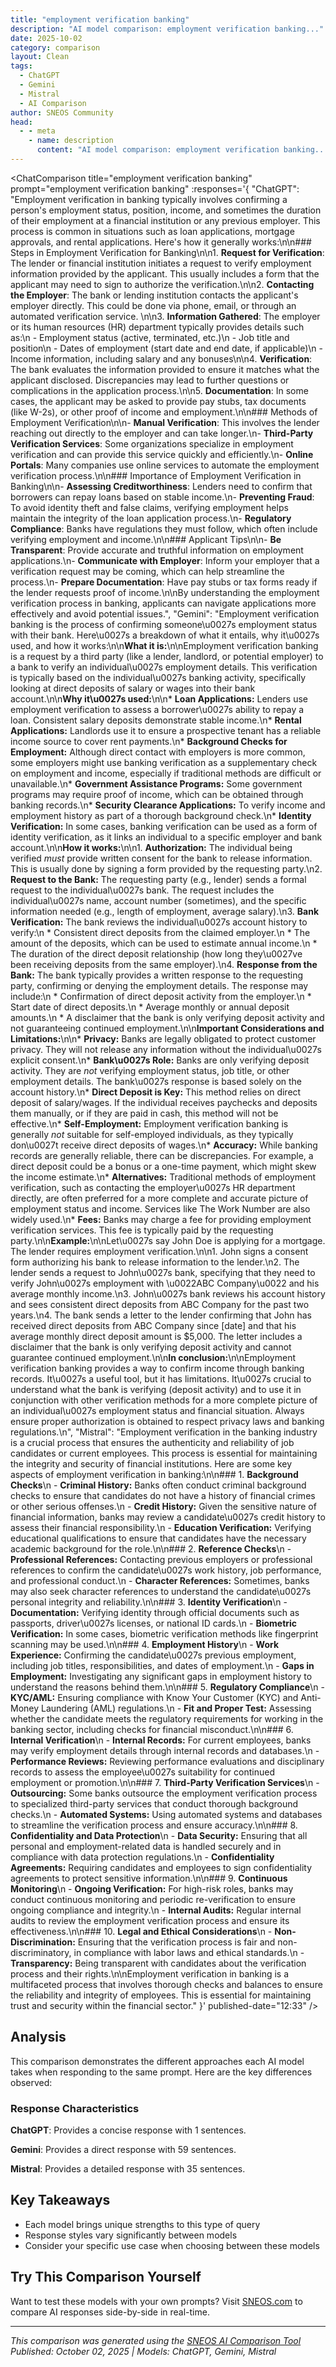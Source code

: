 ```yaml
---
title: "employment verification banking"
description: "AI model comparison: employment verification banking..."
date: 2025-10-02
category: comparison
layout: Clean
tags:
  - ChatGPT
  - Gemini
  - Mistral
  - AI Comparison
author: SNEOS Community
head:
  - - meta
    - name: description
      content: "AI model comparison: employment verification banking..."
---
```


<ChatComparison
  title="employment verification banking"
  prompt="employment verification banking"
  :responses='{
    "ChatGPT": "Employment verification in banking typically involves confirming a person's employment status, position, income, and sometimes the duration of their employment at a financial institution or any previous employer. This process is common in situations such as loan applications, mortgage approvals, and rental applications. Here's how it generally works:\n\n### Steps in Employment Verification for Banking\n\n1. **Request for Verification**: The lender or financial institution initiates a request to verify employment information provided by the applicant. This usually includes a form that the applicant may need to sign to authorize the verification.\n\n2. **Contacting the Employer**: The bank or lending institution contacts the applicant's employer directly. This could be done via phone, email, or through an automated verification service. \n\n3. **Information Gathered**: The employer or its human resources (HR) department typically provides details such as:\n   - Employment status (active, terminated, etc.)\n   - Job title and position\n   - Dates of employment (start date and end date, if applicable)\n   - Income information, including salary and any bonuses\n\n4. **Verification**: The bank evaluates the information provided to ensure it matches what the applicant disclosed. Discrepancies may lead to further questions or complications in the application process.\n\n5. **Documentation**: In some cases, the applicant may be asked to provide pay stubs, tax documents (like W-2s), or other proof of income and employment.\n\n### Methods of Employment Verification\n\n- **Manual Verification**: This involves the lender reaching out directly to the employer and can take longer.\n- **Third-Party Verification Services**: Some organizations specialize in employment verification and can provide this service quickly and efficiently.\n- **Online Portals**: Many companies use online services to automate the employment verification process.\n\n### Importance of Employment Verification in Banking\n\n- **Assessing Creditworthiness**: Lenders need to confirm that borrowers can repay loans based on stable income.\n- **Preventing Fraud**: To avoid identity theft and false claims, verifying employment helps maintain the integrity of the loan application process.\n- **Regulatory Compliance**: Banks have regulations they must follow, which often include verifying employment and income.\n\n### Applicant Tips\n\n- **Be Transparent**: Provide accurate and truthful information on employment applications.\n- **Communicate with Employer**: Inform your employer that a verification request may be coming, which can help streamline the process.\n- **Prepare Documentation**: Have pay stubs or tax forms ready if the lender requests proof of income.\n\nBy understanding the employment verification process in banking, applicants can navigate applications more effectively and avoid potential issues.",
    "Gemini": "Employment verification banking is the process of confirming someone\u0027s employment status with their bank. Here\u0027s a breakdown of what it entails, why it\u0027s used, and how it works:\n\n**What it is:**\n\nEmployment verification banking is a request by a third party (like a lender, landlord, or potential employer) to a bank to verify an individual\u0027s employment details.  This verification is typically based on the individual\u0027s banking activity, specifically looking at direct deposits of salary or wages into their bank account.\n\n**Why it\u0027s used:**\n\n*   **Loan Applications:** Lenders use employment verification to assess a borrower\u0027s ability to repay a loan.  Consistent salary deposits demonstrate stable income.\n*   **Rental Applications:** Landlords use it to ensure a prospective tenant has a reliable income source to cover rent payments.\n*   **Background Checks for Employment:** Although direct contact with employers is more common, some employers might use banking verification as a supplementary check on employment and income, especially if traditional methods are difficult or unavailable.\n*   **Government Assistance Programs:** Some government programs may require proof of income, which can be obtained through banking records.\n*   **Security Clearance Applications:** To verify income and employment history as part of a thorough background check.\n*   **Identity Verification:** In some cases, banking verification can be used as a form of identity verification, as it links an individual to a specific employer and bank account.\n\n**How it works:**\n\n1.  **Authorization:** The individual being verified *must* provide written consent for the bank to release information.  This is usually done by signing a form provided by the requesting party.\n2.  **Request to the Bank:** The requesting party (e.g., lender) sends a formal request to the individual\u0027s bank. The request includes the individual\u0027s name, account number (sometimes), and the specific information needed (e.g., length of employment, average salary).\n3.  **Bank Verification:** The bank reviews the individual\u0027s account history to verify:\n    *   Consistent direct deposits from the claimed employer.\n    *   The amount of the deposits, which can be used to estimate annual income.\n    *   The duration of the direct deposit relationship (how long they\u0027ve been receiving deposits from the same employer).\n4.  **Response from the Bank:** The bank typically provides a written response to the requesting party, confirming or denying the employment details. The response may include:\n    *   Confirmation of direct deposit activity from the employer.\n    *   Start date of direct deposits.\n    *   Average monthly or annual deposit amounts.\n    *   A disclaimer that the bank is only verifying deposit activity and not guaranteeing continued employment.\n\n**Important Considerations and Limitations:**\n\n*   **Privacy:** Banks are legally obligated to protect customer privacy. They will not release any information without the individual\u0027s explicit consent.\n*   **Bank\u0027s Role:** Banks are only verifying deposit activity. They are *not* verifying employment status, job title, or other employment details.  The bank\u0027s response is based solely on the account history.\n*   **Direct Deposit is Key:** This method relies on direct deposit of salary/wages.  If the individual receives paychecks and deposits them manually, or if they are paid in cash, this method will not be effective.\n*   **Self-Employment:**  Employment verification banking is generally *not* suitable for self-employed individuals, as they typically don\u0027t receive direct deposits of wages.\n*   **Accuracy:** While banking records are generally reliable, there can be discrepancies. For example, a direct deposit could be a bonus or a one-time payment, which might skew the income estimate.\n*   **Alternatives:**  Traditional methods of employment verification, such as contacting the employer\u0027s HR department directly, are often preferred for a more complete and accurate picture of employment status and income. Services like The Work Number are also widely used.\n*   **Fees:**  Banks may charge a fee for providing employment verification services. This fee is typically paid by the requesting party.\n\n**Example:**\n\nLet\u0027s say John Doe is applying for a mortgage. The lender requires employment verification.\n\n1.  John signs a consent form authorizing his bank to release information to the lender.\n2.  The lender sends a request to John\u0027s bank, specifying that they need to verify John\u0027s employment with \u0022ABC Company\u0022 and his average monthly income.\n3.  John\u0027s bank reviews his account history and sees consistent direct deposits from ABC Company for the past two years.\n4.  The bank sends a letter to the lender confirming that John has received direct deposits from ABC Company since [date] and that his average monthly direct deposit amount is $5,000. The letter includes a disclaimer that the bank is only verifying deposit activity and cannot guarantee continued employment.\n\n**In conclusion:**\n\nEmployment verification banking provides a way to confirm income through banking records. It\u0027s a useful tool, but it has limitations. It\u0027s crucial to understand what the bank is verifying (deposit activity) and to use it in conjunction with other verification methods for a more complete picture of an individual\u0027s employment status and financial situation. Always ensure proper authorization is obtained to respect privacy laws and banking regulations.\n",
    "Mistral": "Employment verification in the banking industry is a crucial process that ensures the authenticity and reliability of job candidates or current employees. This process is essential for maintaining the integrity and security of financial institutions. Here are some key aspects of employment verification in banking:\n\n### 1. **Background Checks**\n   - **Criminal History:** Banks often conduct criminal background checks to ensure that candidates do not have a history of financial crimes or other serious offenses.\n   - **Credit History:** Given the sensitive nature of financial information, banks may review a candidate\u0027s credit history to assess their financial responsibility.\n   - **Education Verification:** Verifying educational qualifications to ensure that candidates have the necessary academic background for the role.\n\n### 2. **Reference Checks**\n   - **Professional References:** Contacting previous employers or professional references to confirm the candidate\u0027s work history, job performance, and professional conduct.\n   - **Character References:** Sometimes, banks may also seek character references to understand the candidate\u0027s personal integrity and reliability.\n\n### 3. **Identity Verification**\n   - **Documentation:** Verifying identity through official documents such as passports, driver\u0027s licenses, or national ID cards.\n   - **Biometric Verification:** In some cases, biometric verification methods like fingerprint scanning may be used.\n\n### 4. **Employment History**\n   - **Work Experience:** Confirming the candidate\u0027s previous employment, including job titles, responsibilities, and dates of employment.\n   - **Gaps in Employment:** Investigating any significant gaps in employment history to understand the reasons behind them.\n\n### 5. **Regulatory Compliance**\n   - **KYC/AML:** Ensuring compliance with Know Your Customer (KYC) and Anti-Money Laundering (AML) regulations.\n   - **Fit and Proper Test:** Assessing whether the candidate meets the regulatory requirements for working in the banking sector, including checks for financial misconduct.\n\n### 6. **Internal Verification**\n   - **Internal Records:** For current employees, banks may verify employment details through internal records and databases.\n   - **Performance Reviews:** Reviewing performance evaluations and disciplinary records to assess the employee\u0027s suitability for continued employment or promotion.\n\n### 7. **Third-Party Verification Services**\n   - **Outsourcing:** Some banks outsource the employment verification process to specialized third-party services that conduct thorough background checks.\n   - **Automated Systems:** Using automated systems and databases to streamline the verification process and ensure accuracy.\n\n### 8. **Confidentiality and Data Protection**\n   - **Data Security:** Ensuring that all personal and employment-related data is handled securely and in compliance with data protection regulations.\n   - **Confidentiality Agreements:** Requiring candidates and employees to sign confidentiality agreements to protect sensitive information.\n\n### 9. **Continuous Monitoring**\n   - **Ongoing Verification:** For high-risk roles, banks may conduct continuous monitoring and periodic re-verification to ensure ongoing compliance and integrity.\n   - **Internal Audits:** Regular internal audits to review the employment verification process and ensure its effectiveness.\n\n### 10. **Legal and Ethical Considerations**\n   - **Non-Discrimination:** Ensuring that the verification process is fair and non-discriminatory, in compliance with labor laws and ethical standards.\n   - **Transparency:** Being transparent with candidates about the verification process and their rights.\n\nEmployment verification in banking is a multifaceted process that involves thorough checks and balances to ensure the reliability and integrity of employees. This is essential for maintaining trust and security within the financial sector."
  }'
  published-date="12:33"
/>

## Analysis

This comparison demonstrates the different approaches each AI model takes when responding to the same prompt. Here are the key differences observed:

### Response Characteristics

**ChatGPT**: Provides a concise response with 1 sentences. 

**Gemini**: Provides a direct response with 59 sentences. 

**Mistral**: Provides a detailed response with 35 sentences. 

## Key Takeaways

- Each model brings unique strengths to this type of query
- Response styles vary significantly between models
- Consider your specific use case when choosing between these models

## Try This Comparison Yourself

Want to test these models with your own prompts? Visit [SNEOS.com](https://sneos.com) to compare AI responses side-by-side in real-time.

---

*This comparison was generated using the [SNEOS AI Comparison Tool](https://sneos.com)*
*Published: October 02, 2025 | Models: ChatGPT, Gemini, Mistral*
